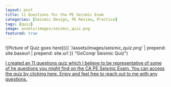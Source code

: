 ```yaml
---
layout: post
title: 11 Questions for the PE Seismic Exam
categories: [Seismic Design, PE Review, Practice]
tags: [quiz]
image: assets/images/seismic_quiz.png
featured: true
---
```


![Picture of Quiz goes here]({{ '/assets/images/seismic_quiz.png' | prepend: site.baseurl | prepend: site.url }} "GoConqr Seismic Quiz")



[I created an 11 questions quiz which I believe to be representative of some of he questions you might find on the CA PE Seismic Exam. You can access the quiz by clicking here. Enjoy and feel free to reach out to me with any questions.](https://www.goconqr.com/en-US/p/13903073-California-Seismic-PE-Review-Quiz---Seismic-Forces-quizzes)